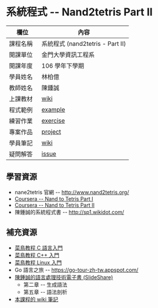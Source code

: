 # 系統程式 -- Nand2tetris Part II

欄位       |  內容
----------|----------------------------
課程名稱   | 系統程式 (nand2tetris - Part II)
開課單位   | 金門大學資訊工程系
開課年度   | 106 學年下學期
學員姓名   | 林柏億
教師姓名   | 陳鍾誠
上課教材   | [wiki](https://github.com/cccnqu/sp106b/wiki)
程式範例   | [example](example)
練習作業   | [exercise](exercise)
專案作品   | [project](project)
學員筆記   | [wiki](../../wiki)
疑問解答   | [issue](https://github.com/cccnqu/sp106b/issues)

## 學習資源

* nane2tetris 官網 -- http://www.nand2tetris.org/
* [Coursera -- Nand to Tetris Part I](https://www.coursera.org/learn/build-a-computer)
* [Coursera -- Nand to Tetris Part II](https://www.coursera.org/learn/nand2tetris2)
* 陳鍾誠的系統程式書 -- http://sp1.wikidot.com/

## 補充資源

* [菜鳥教程 C 語言入門](http://www.runoob.com/cprogramming/c-tutorial.html)
* [菜鳥教程 C++ 入門](http://www.runoob.com/cplusplus/cpp-tutorial.html)
* [菜鳥教程 Linux 入門](http://www.runoob.com/linux/linux-tutorial.html)
* Go 語言之旅 -- https://go-tour-zh-tw.appspot.com/
* [陳鍾誠的語言處理技術電子書 (SlideShare)](https://www.slideshare.net/ccckmit/ss-15898210)
  * 第二章 -- 生成語法
  * 第五章 -- 語法剖析
* [本課程的 wiki 筆記](wiki)

